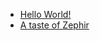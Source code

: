 - [Hello World!](/[[language]]/[[version]]/intrductiono#hello-world)
- [A taste of Zephir](/[[language]]/[[version]]/introduction#a-taste-of-zephir)